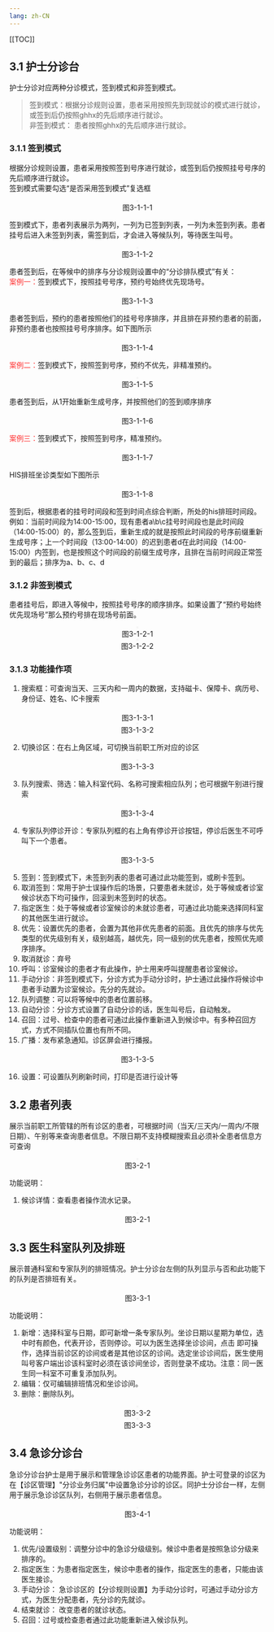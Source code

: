 ```yaml
---
lang: zh-CN
---
```


[[TOC]]
 
## 3.1 护士分诊台

护士分诊对应两种分诊模式，签到模式和非签到模式。<br/>
>签到模式：根据分诊规则设置，患者采用按照先到现就诊的模式进行就诊，或签到后仍按照ghhx的先后顺序进行就诊。<br/>
 非签到模式： 患者按照ghhx的先后顺序进行就诊。

### 3.1.1 签到模式

根据分诊规则设置，患者采用按照签到号序进行就诊，或签到后仍按照挂号号序的先后顺序进行就诊。<br/>
签到模式需要勾选“是否采用签到模式”复选框
<div style="display:flex;flex-direction: column;justify-content: center;align-items: center; width: 100%;">
 <img style="border: 2px #f5f5f5 solid" src="/image/5.6img/分诊排队模式.png" alt="">
 <span>图3-1-1-1</span>
</div>

签到模式下，患者列表展示为两列，一列为已签到列表，一列为未签到列表。患者挂号后进入未签到列表，需签到后，才会进入等候队列，等待医生叫号。

<div style="display:flex;flex-direction: column;justify-content: center;align-items: center; width: 100%;">
 <img style="border: 2px #f5f5f5 solid" src="/image/5.6img/护士分诊台-签到模式.png" alt="">
 <span>图3-1-1-2</span>
</div>

患者签到后，在等候中的排序与分诊规则设置中的“分诊排队模式”有关：<br/>
<font style="color:#ff3030;">案例一：</font>签到模式下，按照挂号号序，预约号始终优先现场号。

<div style="display:flex;flex-direction: column;justify-content: center;align-items: center; width: 100%;">
 <img style="border: 2px #f5f5f5 solid" src="/image/5.6img/分诊规则设置-按照挂号号序.png" alt="">
 <span>图3-1-1-3</span>
</div>

患者签到后，预约的患者按照他们的挂号号序排序，并且排在非预约患者的前面，非预约患者也按照挂号号序排序。如下图所示

<div style="display:flex;flex-direction: column;justify-content: center;align-items: center; width: 100%;">
 <img style="border: 2px #f5f5f5 solid" src="/image/5.6img/签到模式-预约号优先现场号.png" alt="">
 <span>图3-1-1-4</span>
</div>

<font style="color:#ff3030;">案例二：</font>签到模式下，按照签到号序，预约不优先，非精准预约。

<div style="display:flex;flex-direction: column;justify-content: center;align-items: center; width: 100%;">
 <img style="border: 2px #f5f5f5 solid" src="/image/5.6img/分诊规则-非精准预约.png" alt="">
 <span>图3-1-1-5</span>
</div>

患者签到后，从1开始重新生成号序，并按照他们的签到顺序排序

<div style="display:flex;flex-direction: column;justify-content: center;align-items: center; width: 100%;">
 <img style="border: 2px #f5f5f5 solid" src="/image/5.6img/签到模式-非精准预约.png" alt="">
 <span>图3-1-1-6</span>
</div>

<font style="color:#ff3030;">案例三：</font>签到模式下，按照签到号序，精准预约。

<div style="display:flex;flex-direction: column;justify-content: center;align-items: center; width: 100%;">
 <img style="border: 2px #f5f5f5 solid" src="/image/5.6img/分诊规则-精准预约.png" alt="">
 <span>图3-1-1-7</span>
</div>

HIS排班坐诊类型如下图所示

<div style="display:flex;flex-direction: column;justify-content: center;align-items: center; width: 100%;">
 <img style="border: 2px #f5f5f5 solid" src="/image/5.6img/HIS排班坐诊类型-签到模式.png" alt="">
 <span>图3-1-1-8</span>
</div>

签到后，根据患者的挂号时间段和签到时间点综合判断，所处的his排班时间段。例如：当前时间段为14:00-15:00，现有患者a\b\c挂号时间段也是此时间段（14:00-15:00）的，那么签到后，重新生成的就是按照此时间段的号序前缀重新生成号序；上一个时间段（13:00-14:00）的迟到患者d在此时间段（14:00-15:00）内签到，也是按照这个时间段的前缀生成号序，且排在当前时间段正常签到的最后；排序为a、b、c、d

### 3.1.2 非签到模式 

患者挂号后，即进入等候中，按照挂号号序的顺序排序。如果设置了“预约号始终优先现场号”那么预约号排在现场号前面。

<div style="display:flex;flex-direction: column;justify-content: center;align-items: center; width: 100%;">
 <img style="border: 2px #f5f5f5 solid" src="/image/5.6img/非签到模式-预约优先.png" alt="">
 <span>图3-1-2-1</span>
</div>
<div style="display:flex;flex-direction: column;justify-content: center;align-items: center; width: 100%;">
 <img style="border: 2px #f5f5f5 solid" src="/image/5.6img/护士分诊台-非签到模式.png" alt="">
 <span>图3-1-2-2</span>
</div>

### 3.1.3 功能操作项 

1. 搜索框：可查询当天、三天内和一周内的数据，支持磁卡、保障卡、病历号、身份证、姓名、IC卡搜索
<div style="display:flex;flex-direction: column;justify-content: center;align-items: center; width: 100%;">
 <img style="border: 2px #f5f5f5 solid" src="/image/5.6img/护士分诊台-搜索框.png" alt="">
 <span>图3-1-3-1</span>
</div>

<div style="display:flex;flex-direction: column;justify-content: center;align-items: center; width: 100%;">
 <img style="border: 2px #f5f5f5 solid" src="/image/5.6img/护士分诊台-搜索弹框.png" alt="">
 <span>图3-1-3-2</span>
</div>

2. 切换诊区：在右上角区域，可切换当前职工所对应的诊区

<div style="display:flex;flex-direction: column;justify-content: center;align-items: center; width: 100%;">
 <img style="border: 2px #f5f5f5 solid" src="/image/5.6img/护士分诊台-切换诊区.png" alt="">
 <span>图3-1-3-3</span>
</div>

3. 队列搜索、筛选：输入科室代码、名称可搜索相应队列；也可根据午别进行搜索

<div style="display:flex;flex-direction: column;justify-content: center;align-items: center; width: 100%;">
 <img style="border: 2px #f5f5f5 solid" src="/image/5.6img/护士分诊台-队列.png" alt="">
 <span>图3-1-3-4</span>
</div>

4. 专家队列停诊开诊：专家队列框的右上角有停诊开诊按钮，停诊后医生不可呼叫下一个患者。

<div style="display:flex;flex-direction: column;justify-content: center;align-items: center; width: 100%;">
 <img style="border: 2px #f5f5f5 solid" src="/image/5.6img/护士分诊台-停诊开诊.png" alt="">
 <span>图3-1-3-5</span>
</div>

5. 签到：签到模式下，未签到列表的患者可通过此功能签到，或刷卡签到。
6. 取消签到：常用于护士误操作后的场景，只要患者未就诊，处于等候或者诊室候诊状态下均可操作，回滚到未签到时的状态。
7. 指定医生：处于等候或者诊室候诊的未就诊患者，可通过此功能来选择同科室的其他医生进行就诊。
8. 优先：设置优先的患者，会置为其他非优先患者的前面。且优先的排序与优先类型的优先级别有关，级别越高，越优先，同一级别的优先患者，按照优先顺序排序。
9. 取消就诊：弃号
10. 呼叫：诊室候诊的患者才有此操作，护士用来呼叫提醒患者诊室候诊。
11. 手动分诊：非签到模式下，分诊方式为手动分诊时，护士通过此操作将候诊中患者手动置为诊室候诊。先分的先就诊。
12. 队列调整：可以将等候中的患者位置前移。
13. 自动分诊：分诊方式设置了自动分诊的话，医生叫号后，自动触发。
14. 召回：过号、检查中的患者可通过此操作重新进入到候诊中。有多种召回方式，方式不同插队位置也有所不同。
15. 广播：发布紧急通知。诊区屏会进行播报。

<div style="display:flex;flex-direction: column;justify-content: center;align-items: center; width: 100%;">
 <img style="border: 2px #f5f5f5 solid" src="/image/5.6img/护士分诊台-广播.png" alt="">
 <span>图3-1-3-5</span>
</div>

16. 设置：可设置队列刷新时间，打印是否进行设计等

## 3.2 患者列表

展示当前职工所管辖的所有诊区的患者，可根据时间（当天/三天内/一周内/不限日期）、午别等来查询患者信息。不限日期不支持模糊搜索且必须补全患者信息方可查询

<div style="display:flex;flex-direction: column;justify-content: center;align-items: center; width: 100%;">
 <img style="border: 2px #f5f5f5 solid" src="/image/5.6img/患者列表.png" alt="">
 <span>图3-2-1</span>
</div>

功能说明：
1. 候诊详情：查看患者操作流水记录。

<div style="display:flex;flex-direction: column;justify-content: center;align-items: center; width: 100%;">
 <img style="border: 2px #f5f5f5 solid" src="/image/5.6img/患者列表-候诊详情.png" alt="">
 <span>图3-2-1</span>
</div>

## 3.3 医生科室队列及排班

展示普通科室和专家队列的排班情况。护士分诊台左侧的队列显示与否和此功能下的队列是否排班有关。

<div style="display:flex;flex-direction: column;justify-content: center;align-items: center; width: 100%;">
 <img style="border: 2px #f5f5f5 solid" src="/image/5.6img/医生科室队列及排班.png" alt="">
 <span>图3-3-1</span>
</div>

功能说明：
1. 新增：选择科室与日期，即可新增一条专家队列。坐诊日期以星期为单位，选中时有颜色，代表开诊，否则停诊。可以为医生选择坐诊诊间，点击
<img src="/image/5.6img/医生科室队列及排班-铅笔.png" alt="">即可操作，选择当前诊区的诊间或者是其他诊区的诊间。选定坐诊诊间后，医生使用叫号客户端出诊该科室时必须在该诊间坐诊，否则登录不成功。注意：同一医生同一科室不可重复添加队列。
2. 编辑：仅可编辑排班情况和坐诊诊间。
3. 删除：删除队列。

<div style="display:flex;flex-direction: column;justify-content: center;align-items: center; width: 100%;">
 <img style="border: 2px #f5f5f5 solid" src="/image/5.6img/医生科室队列及排班-新增.png" alt="">
 <span>图3-3-2</span>
</div>

<div style="display:flex;flex-direction: column;justify-content: center;align-items: center; width: 100%;">
 <img style="border: 2px #f5f5f5 solid" src="/image/5.6img/医生科室队列及排班-选择诊间.png" alt="">
 <span>图3-3-3</span>
</div>

## 3.4 急诊分诊台

急诊分诊台护士是用于展示和管理急诊诊区患者的功能界面。护士可登录的诊区为在【诊区管理】"分诊业务归属"中设置急诊分诊的诊区。同护士分诊台一样，左侧用于展示急诊诊区队列，右侧用于展示患者信息。

<div style="display:flex;flex-direction: column;justify-content: center;align-items: center; width: 100%;">
 <img style="border: 2px #f5f5f5 solid" src="/image/5.6img/急诊分诊台.png" alt="">
 <span>图3-4-1</span>
</div>

功能说明：
1. 优先/设置级别：调整分诊中的急诊分级级别。候诊中患者是按照急诊分级来排序的。
2. 指定医生：为患者指定医生，候诊中患者的操作，指定医生的患者，只能由该医生接诊。
3. 手动分诊： 急诊诊区的【分诊规则设置】为手动分诊时，可通过手动分诊方式，为医生分配患者，先分诊的先就诊。
4. 结束就诊： 改变患者的就诊状态。
5. 召回：过号或检查患者通过此功能重新进入候诊队列。
